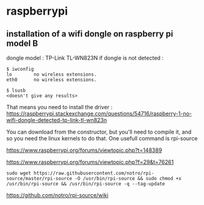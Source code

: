 # raspberrypi

## installation of a wifi dongle on raspberry pi model B

dongle model : TP-Link TL-WN823N
if dongle is not detected :

    $ iwconfig  
    lo        no wireless extensions.  
    eth0      no wireless extensions.

    $ lsusb
    <doesn't give any results>

That means you need to install the driver :
https://raspberrypi.stackexchange.com/questions/54716/raspberry-1-no-wifi-dongle-detected-tp-link-tl-wn823n

You can download from the constructor, but you'll need to compile it, and so you need the linux kernels to do that. 
One usefull command is rpi-source

https://www.raspberrypi.org/forums/viewtopic.php?t=148389

https://www.raspberrypi.org/forums/viewtopic.php?f=29&t=76261

    sudo wget https://raw.githubusercontent.com/notro/rpi-source/master/rpi-source -O /usr/bin/rpi-source && sudo chmod +x /usr/bin/rpi-source && /usr/bin/rpi-source -q --tag-update
https://github.com/notro/rpi-source/wiki
